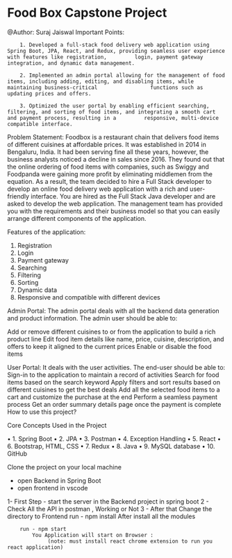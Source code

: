 # Food Box Capstone Project
@Author: Suraj Jaiswal
Important Points:

        1. Developed a full-stack food delivery web application using Spring Boot, JPA, React, and Redux, providing seamless user experience with features like registration,         login, payment gateway integration, and dynamic data management.

        2. Implemented an admin portal allowing for the management of food items, including adding, editing, and disabling items, while maintaining business-critical                 functions such as updating prices and offers.

        3. Optimized the user portal by enabling efficient searching, filtering, and sorting of food items, and integrating a smooth cart and payment process, resulting in a         responsive, multi-device compatible interface.

Problem Statement:
Foodbox is a restaurant chain that delivers food items of different cuisines at affordable prices. It was established in 2014 in Bengaluru, India. It had been serving fine all these years, however, the business analysts noticed a decline in sales since 2016. They found out that the online ordering of food items with companies, such as Swiggy and Foodpanda were gaining more profit by eliminating middlemen from the equation. As a result, the team decided to hire a Full Stack developer to develop an online food delivery web application with a rich and user-friendly interface. You are hired as the Full Stack Java developer and are asked to develop the web application. The management team has provided you with the requirements and their business model so that you can easily arrange different components of the application.

Features of the application:
1. Registration
2. Login
3. Payment gateway
4. Searching
5. Filtering
6. Sorting
7. Dynamic data
8. Responsive and compatible with different devices

Admin Portal:
        The admin portal deals with all the backend data generation and product information. The admin user should be able to:

Add or remove different cuisines to or from the application to build a rich product line
Edit food item details like name, price, cuisine, description, and offers to keep it aligned to the current prices
Enable or disable the food items

User Portal:
It deals with the user activities. The end-user should be able to:
Sign-in to the application to maintain a record of activities
Search for food items based on the search keyword
Apply filters and sort results based on different cuisines to get the best deals
Add all the selected food items to a cart and customize the purchase at the end
Perform a seamless payment process
Get an order summary details page once the payment is complete
How to use this project?


Core Concepts Used in the Project

•	1. Spring Boot
•	2. JPA
•	3. Postman
•	4. Exception Handling
•	5. React
•	6. Bootstrap, HTML, CSS
•	7. Redux
•	8. Java
•	9. MySQL database
•	10. GitHub


Clone the project on your local machine 
- open Backend in Spring Boot 
- open frontend in vscode


1- First Step - start the server in the Backend project in spring boot 
2 -  Check All the API in postman , Working or Not 
3 - After that  Change the directory to Frontend 
        run - npm install 
              After install all the modules 
        
        run - npm start 
            You Application will start on Browser :
                 (note: must install react chrome extension to run you react application)



